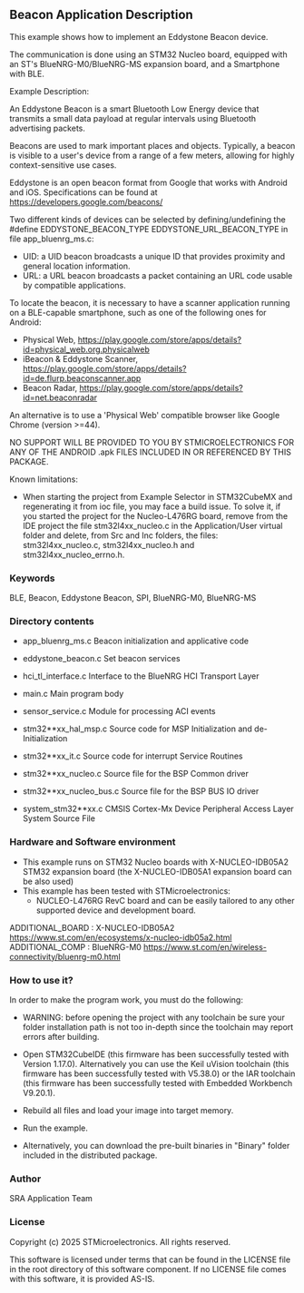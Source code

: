 
## <b>Beacon Application Description</b>

This example shows how to implement an Eddystone Beacon device.

The communication is done using an STM32 Nucleo board, equipped with an ST's 
BlueNRG-M0/BlueNRG-MS expansion board, and a Smartphone with BLE.

Example Description:

An Eddystone Beacon is a smart Bluetooth Low Energy device that transmits 
a small data payload at regular intervals using Bluetooth advertising packets.

Beacons are used to mark important places and objects. Typically, a beacon 
is visible to a user's device from a range of a few meters, allowing for highly 
context-sensitive use cases. 

Eddystone is an open beacon format from Google that works with Android and iOS. 
Specifications can be found at https://developers.google.com/beacons/

Two different kinds of devices can be selected by defining/undefining the 
#define EDDYSTONE_BEACON_TYPE EDDYSTONE_URL_BEACON_TYPE in file app_bluenrg_ms.c:
- UID: a UID beacon broadcasts a unique ID that provides proximity and general 
  location information.
- URL: a URL beacon broadcasts a packet containing an URL code usable by compatible 
  applications.

To locate the beacon, it is necessary to have a scanner application running
on a BLE-capable smartphone, such as one of the following ones for Android:
- Physical Web, https://play.google.com/store/apps/details?id=physical_web.org.physicalweb
- iBeacon & Eddystone Scanner, https://play.google.com/store/apps/details?id=de.flurp.beaconscanner.app
- Beacon Radar, https://play.google.com/store/apps/details?id=net.beaconradar

An alternative is to use a 'Physical Web' compatible browser like Google Chrome (version >=44).

NO SUPPORT WILL BE PROVIDED TO YOU BY STMICROELECTRONICS FOR ANY OF THE
ANDROID .apk FILES INCLUDED IN OR REFERENCED BY THIS PACKAGE.

Known limitations:

- When starting the project from Example Selector in STM32CubeMX and regenerating it
  from ioc file, you may face a build issue. To solve it, if you started the project for the
  Nucleo-L476RG board, remove from the IDE project the file stm32l4xx_nucleo.c in the Application/User
  virtual folder and delete, from Src and Inc folders, the files: stm32l4xx_nucleo.c, stm32l4xx_nucleo.h
  and stm32l4xx_nucleo_errno.h.

### <b>Keywords</b>

BLE, Beacon, Eddystone Beacon, SPI, BlueNRG-M0, BlueNRG-MS

### <b>Directory contents</b>

 - app_bluenrg_ms.c       Beacon initialization and applicative code
 
 - eddystone_beacon.c     Set beacon services 
 
 - hci_tl_interface.c     Interface to the BlueNRG HCI Transport Layer 
 
 - main.c                 Main program body
 
 - sensor_service.c       Module for processing ACI events
 
 - stm32**xx_hal_msp.c    Source code for MSP Initialization and de-Initialization

 - stm32**xx_it.c         Source code for interrupt Service Routines

 - stm32**xx_nucleo.c     Source file for the BSP Common driver 
						
 - stm32**xx_nucleo_bus.c Source file for the BSP BUS IO driver
 
 - system_stm32**xx.c     CMSIS Cortex-Mx Device Peripheral Access Layer System Source File
  
### <b>Hardware and Software environment</b>

  - This example runs on STM32 Nucleo boards with X-NUCLEO-IDB05A2 STM32 expansion board
    (the X-NUCLEO-IDB05A1 expansion board can be also used)
  - This example has been tested with STMicroelectronics:
    - NUCLEO-L476RG RevC board
    and can be easily tailored to any other supported device and development board.

ADDITIONAL_BOARD : X-NUCLEO-IDB05A2 https://www.st.com/en/ecosystems/x-nucleo-idb05a2.html
ADDITIONAL_COMP : BlueNRG-M0 https://www.st.com/en/wireless-connectivity/bluenrg-m0.html

### <b>How to use it?</b>

In order to make the program work, you must do the following:

 - WARNING: before opening the project with any toolchain be sure your folder
   installation path is not too in-depth since the toolchain may report errors
   after building.

 - Open STM32CubeIDE (this firmware has been successfully tested with Version 1.17.0).
   Alternatively you can use the Keil uVision toolchain (this firmware
   has been successfully tested with V5.38.0) or the IAR toolchain (this firmware has 
   been successfully tested with Embedded Workbench V9.20.1).

 - Rebuild all files and load your image into target memory.

 - Run the example.

 - Alternatively, you can download the pre-built binaries in "Binary" 
   folder included in the distributed package.

### <b>Author</b>

SRA Application Team

### <b>License</b>

Copyright (c) 2025 STMicroelectronics.
All rights reserved.

This software is licensed under terms that can be found in the LICENSE file
in the root directory of this software component.
If no LICENSE file comes with this software, it is provided AS-IS.